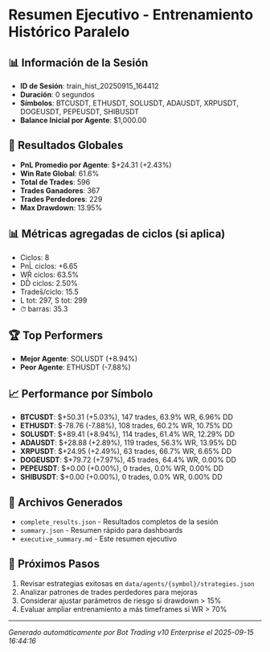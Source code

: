 # Resumen Ejecutivo - Entrenamiento Histórico Paralelo

## 📊 Información de la Sesión
- **ID de Sesión**: train_hist_20250915_164412
- **Duración**: 0 segundos
- **Símbolos**: BTCUSDT, ETHUSDT, SOLUSDT, ADAUSDT, XRPUSDT, DOGEUSDT, PEPEUSDT, SHIBUSDT
- **Balance Inicial por Agente**: $1,000.00

## 🎯 Resultados Globales
- **PnL Promedio por Agente**: $+24.31 (+2.43%)
- **Win Rate Global**: 61.6%
- **Total de Trades**: 596
- **Trades Ganadores**: 367
- **Trades Perdedores**: 229
- **Max Drawdown**: 13.95%

## 📊 Métricas agregadas de ciclos (si aplica)
- Ciclos: 8
- PnL̄ ciclos: +6.65
- WR̄ ciclos: 63.5%
- DD̄ ciclos: 2.50%
- Trades̄/ciclo: 15.5
- L tot: 297, S tot: 299
- ⏱̄ barras: 35.3


## 🏆 Top Performers
- **Mejor Agente**: SOLUSDT (+8.94%)
- **Peor Agente**: ETHUSDT (-7.88%)

## 📈 Performance por Símbolo
- **BTCUSDT**: $+50.31 (+5.03%), 147 trades, 63.9% WR, 6.96% DD
- **ETHUSDT**: $-78.76 (-7.88%), 108 trades, 60.2% WR, 10.75% DD
- **SOLUSDT**: $+89.41 (+8.94%), 114 trades, 61.4% WR, 12.29% DD
- **ADAUSDT**: $+28.88 (+2.89%), 119 trades, 56.3% WR, 13.95% DD
- **XRPUSDT**: $+24.95 (+2.49%), 63 trades, 66.7% WR, 6.65% DD
- **DOGEUSDT**: $+79.72 (+7.97%), 45 trades, 64.4% WR, 0.00% DD
- **PEPEUSDT**: $+0.00 (+0.00%), 0 trades, 0.0% WR, 0.00% DD
- **SHIBUSDT**: $+0.00 (+0.00%), 0 trades, 0.0% WR, 0.00% DD

## 📁 Archivos Generados
- `complete_results.json` - Resultados completos de la sesión
- `summary.json` - Resumen rápido para dashboards
- `executive_summary.md` - Este resumen ejecutivo

## 🎯 Próximos Pasos
1. Revisar estrategias exitosas en `data/agents/{symbol}/strategies.json`
2. Analizar patrones de trades perdedores para mejoras
3. Considerar ajustar parámetros de riesgo si drawdown > 15%
4. Evaluar ampliar entrenamiento a más timeframes si WR > 70%

---
*Generado automáticamente por Bot Trading v10 Enterprise el 2025-09-15 16:44:16*
